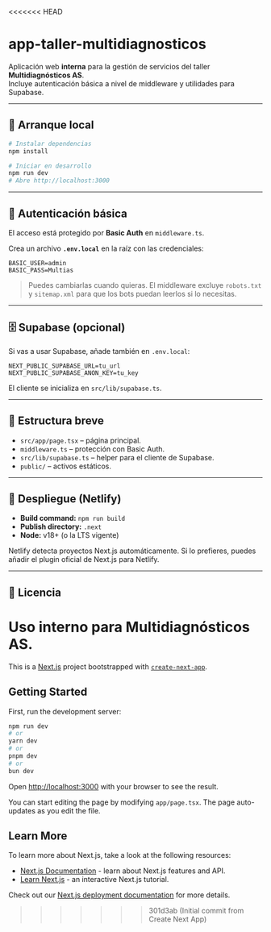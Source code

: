 <<<<<<< HEAD
# app-taller-multidiagnosticos

Aplicación web **interna** para la gestión de servicios del taller **Multidiagnósticos AS**.  
Incluye autenticación básica a nivel de middleware y utilidades para Supabase.

---

## 🚀 Arranque local

```bash
# Instalar dependencias
npm install

# Iniciar en desarrollo
npm run dev
# Abre http://localhost:3000
```

---

## 🔐 Autenticación básica

El acceso está protegido por **Basic Auth** en `middleware.ts`.

Crea un archivo **`.env.local`** en la raíz con las credenciales:

```
BASIC_USER=admin
BASIC_PASS=Multias
```

> Puedes cambiarlas cuando quieras. El middleware excluye `robots.txt` y `sitemap.xml` para que los bots puedan leerlos si lo necesitas.

---

## 🗄️ Supabase (opcional)

Si vas a usar Supabase, añade también en `.env.local`:

```
NEXT_PUBLIC_SUPABASE_URL=tu_url
NEXT_PUBLIC_SUPABASE_ANON_KEY=tu_key
```

El cliente se inicializa en `src/lib/supabase.ts`.

---

## 📂 Estructura breve

- `src/app/page.tsx` – página principal.
- `middleware.ts` – protección con Basic Auth.
- `src/lib/supabase.ts` – helper para el cliente de Supabase.
- `public/` – activos estáticos.

---

## 🛫 Despliegue (Netlify)

- **Build command:** `npm run build`
- **Publish directory:** `.next`
- **Node:** v18+ (o la LTS vigente)

Netlify detecta proyectos Next.js automáticamente. Si lo prefieres, puedes añadir el plugin oficial de Next.js para Netlify.

---

## 📜 Licencia

Uso interno para Multidiagnósticos AS.
=======
This is a [Next.js](https://nextjs.org) project bootstrapped with [`create-next-app`](https://nextjs.org/docs/app/api-reference/cli/create-next-app).

## Getting Started

First, run the development server:

```bash
npm run dev
# or
yarn dev
# or
pnpm dev
# or
bun dev
```

Open [http://localhost:3000](http://localhost:3000) with your browser to see the result.

You can start editing the page by modifying `app/page.tsx`. The page auto-updates as you edit the file.


## Learn More

To learn more about Next.js, take a look at the following resources:

- [Next.js Documentation](https://nextjs.org/docs) - learn about Next.js features and API.
- [Learn Next.js](https://nextjs.org/learn) - an interactive Next.js tutorial.




Check out our [Next.js deployment documentation](https://nextjs.org/docs/app/building-your-application/deploying) for more details.
>>>>>>> 301d3ab (Initial commit from Create Next App)
